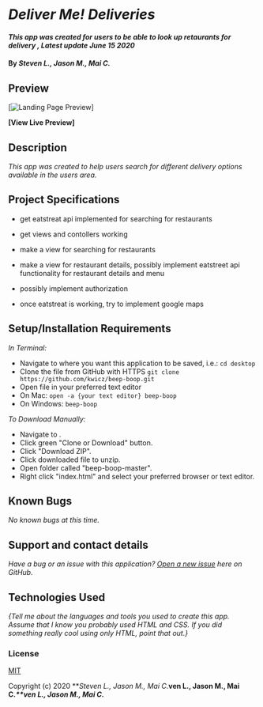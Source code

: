 # _Deliver Me! Deliveries_

#### _This app was created for users to be able to look up retaurants for delivery , Latest update June 15 2020_

#### By _**Steven L., Jason M., Mai C.**_


## Preview

[![Landing Page Preview](url-for-img)]

**[View Live Preview]**

## Description

_This app was created to help users search for different delivery options available in the users area._

## Project Specifications

* get eatstreat api implemented for searching for restaurants

* get views and contollers working

* make a view for searching for restaurants 

* make a view for restaurant details, possibly implement eatstreet api functionality for restaurant details and menu

* possibly implement authorization

* once eatstreat is working, try to implement google maps 


<!-- | Behavior | Input | Output |
|---|---|---|
|   |   |   |
|   |   |   |
|   |   |   | -->

## Setup/Installation Requirements

_In Terminal:_

* Navigate to where you want this application to be saved, i.e.:
```cd desktop```
* Clone the file from GitHub with HTTPS
```git clone https://github.com/kwicz/beep-boop.git```
* Open file in your preferred text editor
* On Mac: ```open -a {your text editor} beep-boop```
* On Windows: ```beep-boop```

_To Download Manually:_

* Navigate to .
* Click green "Clone or Download" button.
* Click "Download ZIP".
* Click downloaded file to unzip.
* Open folder called "beep-boop-master".
* Right click "index.html" and select your preferred browser or text editor.

## Known Bugs

_No known bugs at this time._

## Support and contact details

_Have a bug or an issue with this application? [Open a new issue](https://github.com/kwicz/{repo-name}/issues) here on GitHub._

## Technologies Used

_{Tell me about the languages and tools you used to create this app. Assume that I know you probably used HTML and CSS. If you did something really cool using only HTML, point that out.}_

### License

[MIT](https://choosealicense.com/licenses/mit/)

Copyright (c) 2020 **_Steven L., Jason M., Mai C._**ven L., Jason M., Mai C._**ven L., Jason M., Mai C._**